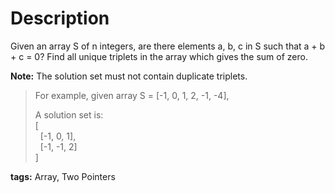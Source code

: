 Description
===========
Given an array S of n integers, are there elements a, b, c in S such that a + b + c = 0? Find all unique triplets in the array which gives the sum of zero.

**Note:** The solution set must not contain duplicate triplets.

> For example, given array S = [-1, 0, 1, 2, -1, -4],
>
> A solution set is:<br/>
> [<br/>
> &nbsp;&nbsp;[-1, 0, 1],<br/>
> &nbsp;&nbsp;[-1, -1, 2]<br/>
> ]

**tags:** Array, Two Pointers